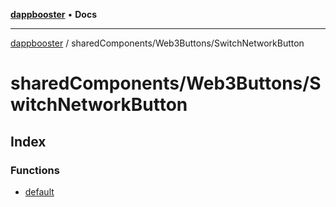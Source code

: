 [**dappbooster**](../../../README.md) • **Docs**

***

[dappbooster](../../../modules.md) / sharedComponents/Web3Buttons/SwitchNetworkButton

# sharedComponents/Web3Buttons/SwitchNetworkButton

## Index

### Functions

- [default](functions/default.md)
